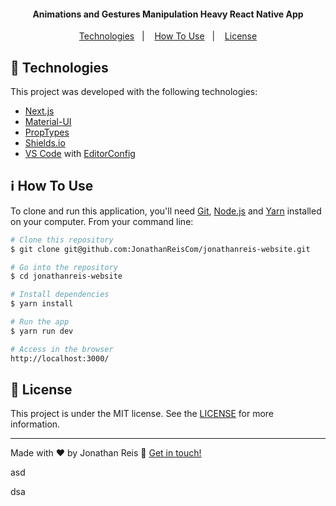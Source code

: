 <!-- <img alt="" src="https://img.shields.io/github/languages/count/jonathanreiscom/react-native-design-code.svg"> <img alt="" src="https://img.shields.io/static/v1?label=language&message=JavaScript&color=blue"> <img alt="" src="https://img.shields.io/badge/Javascript-100%25-blue"> -->

<!-- <h1 align="center">
    <img alt="Design+Code" src="https://res.cloudinary.com/jonathanreiscom/image/upload/v1563812296/readme_logos/designcode_c8hcm0.png" />
    <br>
    Design+Code
</h1> -->

<h4 align="center">
  Animations and Gestures Manipulation Heavy React Native App
</h4>

<!-- <p align="center">
  <img alt="GitHub top language" src="https://img.shields.io/github/languages/top/jonathanreiscom/react-native-design-code.svg">

  <img alt="GitHub language count" src="https://img.shields.io/github/languages/count/jonathanreiscom/react-native-design-code.svg">

  <a href="https://www.codacy.com/app/jonathanreiscom/react-native-design-code?utm_source=github.com&amp;utm_medium=referral&amp;utm_content=jonathanreiscom/react-native-design-code&amp;utm_campaign=Badge_Grade">
    <img alt="Codacy grade" src="https://img.shields.io/codacy/grade/04db4b43120b4d05b9b39c9d2da97300.svg">
  </a>

  <img alt="Repository size" src="https://img.shields.io/github/repo-size/jonathanreiscom/react-native-design-code.svg">
  <a href="https://github.com/jonathanreiscom/react-native-design-code/commits/master">
    <img alt="GitHub last commit" src="https://img.shields.io/github/last-commit/jonathanreiscom/react-native-design-code.svg">
  </a>

  <a href="https://github.com/jonathanreiscom/react-native-design-code/issues">
    <img alt="Repository issues" src="https://img.shields.io/github/issues/jonathanreiscom/react-native-design-code.svg">
  </a>

  <img alt="GitHub" src="https://img.shields.io/github/license/jonathanreiscom/react-native-design-code.svg">
</p> -->

<p align="center">
  <a href="#rocket-technologies">Technologies</a>&nbsp;&nbsp;&nbsp;|&nbsp;&nbsp;&nbsp;
  <a href="#information_source-how-to-use">How To Use</a>&nbsp;&nbsp;&nbsp;|&nbsp;&nbsp;&nbsp;
  <a href="#memo-license">License</a>
</p>

<!-- <p align="center">
  <img alt="App Demo" src="https://res.cloudinary.com/jonathanreiscom/image/upload/v1563901304/readme_logos/designcode_screen_01_nxrabs.gif">
  <img alt="App Demo" src="https://res.cloudinary.com/jonathanreiscom/image/upload/v1563901538/readme_logos/designcode_screen_02_kuvvwt.gif">
</p> -->

## :rocket: Technologies

This project was developed with the following technologies:

- [Next.js](https://nextjs.org/)
- [Material-UI](https://material-ui.com/)
- [PropTypes](https://github.com/facebook/prop-types)
- [Shields.io](https://shields.io/)
- [VS Code][vc] with [EditorConfig][vceditconfig]

## :information_source: How To Use

To clone and run this application, you'll need [Git](https://git-scm.com), [Node.js][nodejs] and [Yarn][yarn] installed on your computer. From your command line:

```bash
# Clone this repository
$ git clone git@github.com:JonathanReisCom/jonathanreis-website.git

# Go into the repository
$ cd jonathanreis-website

# Install dependencies
$ yarn install

# Run the app
$ yarn run dev

# Access in the browser
http://localhost:3000/
```

## :memo: License

This project is under the MIT license. See the [LICENSE](https://github.com/jonathanreiscom/react-native-design-code/blob/master/LICENSE) for more information.

---

Made with ♥ by Jonathan Reis :wave: [Get in touch!](www.linkedin.com/in/jonathan-reis-com)

[nodejs]: https://nodejs.org/
[yarn]: https://yarnpkg.com/
[vc]: https://code.visualstudio.com/
[vceditconfig]: https://marketplace.visualstudio.com/items?itemName=EditorConfig.EditorConfig
[vceslint]: https://marketplace.visualstudio.com/items?itemName=dbaeumer.vscode-eslint

asd

dsa